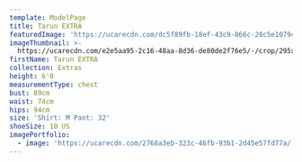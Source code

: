 ```yaml
---
template: ModelPage
title: Tarun EXTRA
featuredImage: 'https://ucarecdn.com/dc5f89fb-18ef-43c9-866c-28c5e1079c43/'
imageThumbnail: >-
  https://ucarecdn.com/e2e5aa95-2c16-48aa-8d36-de80de2f76e5/-/crop/295x581/0,0/-/preview/
firstName: Tarun EXTRA
collection: Extras
height: 6'0
measurementType: chest
bust: 89cm
waist: 74cm
hips: 94cm
size: 'Shirt: M Pant: 32'
shoeSize: 10 US
imagePortfolio:
  - image: 'https://ucarecdn.com/2768a3eb-323c-46fb-93b1-2d45e57fd77a/'
---
```



